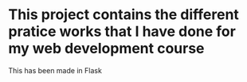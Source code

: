 # This project contains the different pratice works that I have done for my web development course
This has been made in Flask
